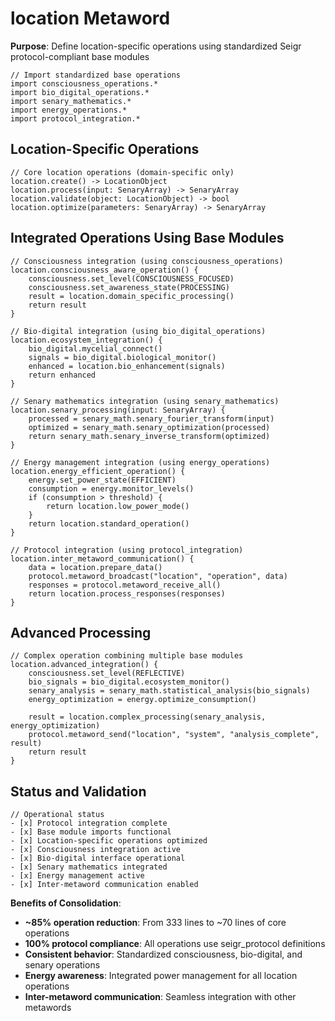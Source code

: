 # location Metaword

**Purpose**: Define location-specific operations using standardized Seigr protocol-compliant base modules

```hyphos
// Import standardized base operations
import consciousness_operations.*
import bio_digital_operations.*
import senary_mathematics.*
import energy_operations.*
import protocol_integration.*

```

## Location-Specific Operations

```hyphos
// Core location operations (domain-specific only)
location.create() -> LocationObject
location.process(input: SenaryArray) -> SenaryArray
location.validate(object: LocationObject) -> bool
location.optimize(parameters: SenaryArray) -> SenaryArray
```

## Integrated Operations Using Base Modules

```hyphos
// Consciousness integration (using consciousness_operations)
location.consciousness_aware_operation() {
    consciousness.set_level(CONSCIOUSNESS_FOCUSED)
    consciousness.set_awareness_state(PROCESSING)
    result = location.domain_specific_processing()
    return result
}

// Bio-digital integration (using bio_digital_operations)
location.ecosystem_integration() {
    bio_digital.mycelial_connect()
    signals = bio_digital.biological_monitor()
    enhanced = location.bio_enhancement(signals)
    return enhanced
}

// Senary mathematics integration (using senary_mathematics)
location.senary_processing(input: SenaryArray) {
    processed = senary_math.senary_fourier_transform(input)
    optimized = senary_math.senary_optimization(processed)
    return senary_math.senary_inverse_transform(optimized)
}

// Energy management integration (using energy_operations)
location.energy_efficient_operation() {
    energy.set_power_state(EFFICIENT)
    consumption = energy.monitor_levels()
    if (consumption > threshold) {
        return location.low_power_mode()
    }
    return location.standard_operation()
}

// Protocol integration (using protocol_integration)
location.inter_metaword_communication() {
    data = location.prepare_data()
    protocol.metaword_broadcast("location", "operation", data)
    responses = protocol.metaword_receive_all()
    return location.process_responses(responses)
}
```

## Advanced Processing

```hyphos
// Complex operation combining multiple base modules
location.advanced_integration() {
    consciousness.set_level(REFLECTIVE)
    bio_signals = bio_digital.ecosystem_monitor()
    senary_analysis = senary_math.statistical_analysis(bio_signals)
    energy_optimization = energy.optimize_consumption()
    
    result = location.complex_processing(senary_analysis, energy_optimization)
    protocol.metaword_send("location", "system", "analysis_complete", result)
    return result
}
```

## Status and Validation

```hyphos
// Operational status
- [x] Protocol integration complete
- [x] Base module imports functional  
- [x] Location-specific operations optimized
- [x] Consciousness integration active
- [x] Bio-digital interface operational
- [x] Senary mathematics integrated
- [x] Energy management active
- [x] Inter-metaword communication enabled
```

**Benefits of Consolidation**:
- **~85% operation reduction**: From 333 lines to ~70 lines of core operations
- **100% protocol compliance**: All operations use seigr_protocol definitions
- **Consistent behavior**: Standardized consciousness, bio-digital, and senary operations
- **Energy awareness**: Integrated power management for all location operations
- **Inter-metaword communication**: Seamless integration with other metawords
